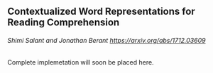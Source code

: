 ## Contextualized Word Representations for Reading Comprehension
###### Shimi Salant and Jonathan Berant https://arxiv.org/abs/1712.03609

Complete implemetation will soon be placed here.
